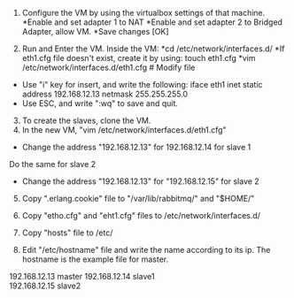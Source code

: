 
1. Configure the VM by using the virtualbox settings of that machine.
*Enable and set adapter 1 to NAT
*Enable and set adapter 2 to Bridged Adapter, allow VM.
*Save changes [OK]

2. Run and Enter the VM. Inside the VM:
*cd /etc/network/interfaces.d/
*If eth1.cfg file doesn't exist, create it by using: touch eth1.cfg
*vim /etc/network/interfaces.d/eth1.cfg # Modify file
* Use "i" key for insert, and write the following:
iface eth1 inet static
  address 192.168.12.13
  netmask 255.255.255.0
* Use ESC, and write ":wq" to save and quit.

3. To create the slaves, clone the VM.
4. In the new VM, "vim /etc/network/interfaces.d/eth1.cfg"
* Change the address "192.168.12.13" for 192.168.12.14 for slave 1

Do the same for slave 2
* Change the address "192.168.12.13" for "192.168.12.15" for slave 2

5. Copy ".erlang.cookie" file to "/var/lib/rabbitmq/" and "$HOME/"

6. Copy "etho.cfg" and "eht1.cfg" files to /etc/network/interfaces.d/

7. Copy "hosts" file to /etc/

8. Edit "/etc/hostname" file and write the name according to its ip. The hostname is the example file for master. 

192.168.12.13  master
192.168.12.14  slave1  
192.168.12.15  slave2
